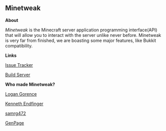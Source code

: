 Minetweak
---------
**About**

_Minetweak_ is the Minecraft server application programming interface(API) that will allow you to interact with the server unlike never before. Minetweak is very far from finished, we are boasting some major features, like Bukkit compatibility.

**Links**

[Issue Tracker](https://minetweak.atlassian.net/)

[Build Server](http://ci.minetweak.org:8085/browse/MT)

**Who made Minetweak?**

[Logan Gorence](https://github.com/logangorence)

[Kenneth Endfinger](https://github.com/kaendfinger)

[samrg472](https://github.com/samrg472)

[GenPage](https://github.com/GenPage)
